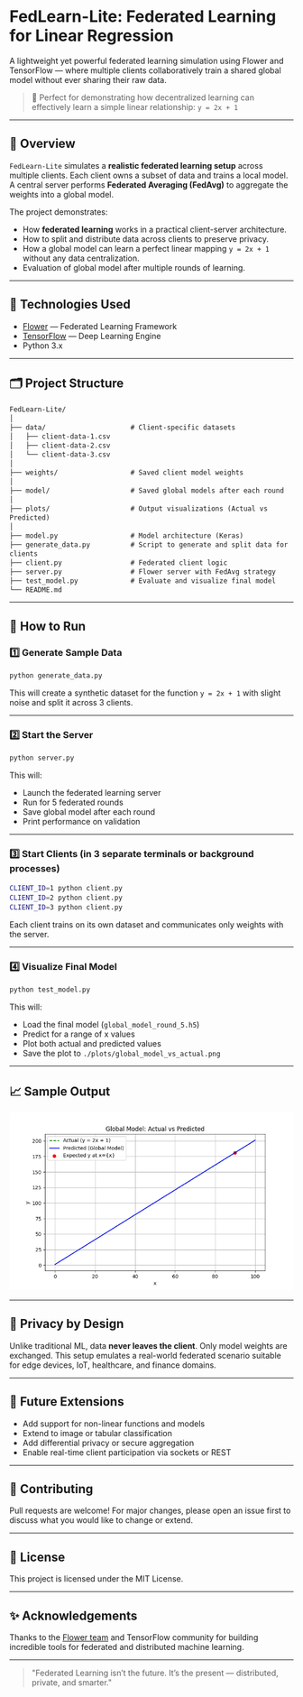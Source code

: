# FedLearn-Lite: Federated Learning for Linear Regression

A lightweight yet powerful federated learning simulation using Flower and TensorFlow — where multiple clients collaboratively train a shared global model without ever sharing their raw data.

> 📌 Perfect for demonstrating how decentralized learning can effectively learn a simple linear relationship: `y = 2x + 1`

---

## 🚀 Overview

`FedLearn-Lite` simulates a **realistic federated learning setup** across multiple clients. Each client owns a subset of data and trains a local model. A central server performs **Federated Averaging (FedAvg)** to aggregate the weights into a global model.

The project demonstrates:

- How **federated learning** works in a practical client-server architecture.
- How to split and distribute data across clients to preserve privacy.
- How a global model can learn a perfect linear mapping `y = 2x + 1` without any data centralization.
- Evaluation of global model after multiple rounds of learning.

---

## 🧠 Technologies Used

- [Flower](https://flower.dev) — Federated Learning Framework
- [TensorFlow](https://tensorflow.org) — Deep Learning Engine
- Python 3.x

---

## 🗂️ Project Structure

```text
FedLearn-Lite/
│
├── data/                     # Client-specific datasets
│   ├── client-data-1.csv
│   ├── client-data-2.csv
│   └── client-data-3.csv
│
├── weights/                  # Saved client model weights
│
├── model/                    # Saved global models after each round
│
├── plots/                    # Output visualizations (Actual vs Predicted)
│
├── model.py                  # Model architecture (Keras)
├── generate_data.py          # Script to generate and split data for clients
├── client.py                 # Federated client logic
├── server.py                 # Flower server with FedAvg strategy
├── test_model.py             # Evaluate and visualize final model
└── README.md
````

---

## 🧪 How to Run

### 1️⃣ Generate Sample Data

```bash
python generate_data.py
```

This will create a synthetic dataset for the function `y = 2x + 1` with slight noise and split it across 3 clients.

---

### 2️⃣ Start the Server

```bash
python server.py
```

This will:

* Launch the federated learning server
* Run for 5 federated rounds
* Save global model after each round
* Print performance on validation

---

### 3️⃣ Start Clients (in 3 separate terminals or background processes)

```bash
CLIENT_ID=1 python client.py
CLIENT_ID=2 python client.py
CLIENT_ID=3 python client.py
```

Each client trains on its own dataset and communicates only weights with the server.

---

### 4️⃣ Visualize Final Model

```bash
python test_model.py
```

This will:

* Load the final model (`global_model_round_5.h5`)
* Predict for a range of x values
* Plot both actual and predicted values
* Save the plot to `./plots/global_model_vs_actual.png`

---

## 📈 Sample Output

![Global Model Output](./plots/global_model_vs_actual.png)

---

## 🔐 Privacy by Design

Unlike traditional ML, data **never leaves the client**. Only model weights are exchanged. This setup emulates a real-world federated scenario suitable for edge devices, IoT, healthcare, and finance domains.

---

## 🧩 Future Extensions

* Add support for non-linear functions and models
* Extend to image or tabular classification
* Add differential privacy or secure aggregation
* Enable real-time client participation via sockets or REST

---

## 🤝 Contributing

Pull requests are welcome! For major changes, please open an issue first to discuss what you would like to change or extend.

---

## 📜 License

This project is licensed under the MIT License.

---

## ✨ Acknowledgements

Thanks to the [Flower team](https://flower.dev) and TensorFlow community for building incredible tools for federated and distributed machine learning.

---

> "Federated Learning isn’t the future. It’s the present — distributed, private, and smarter."

```
